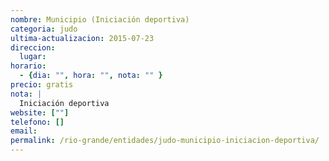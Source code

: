 ```yaml
---
nombre: Municipio (Iniciación deportiva)
categoria: judo
ultima-actualizacion: 2015-07-23
direccion: 
  lugar: 
horario: 
  - {dia: "", hora: "", nota: "" }
precio: gratis
nota: | 
  Iniciación deportiva
website: [""]
telefono: []
email: 
permalink: /rio-grande/entidades/judo-municipio-iniciacion-deportiva/
---
```



